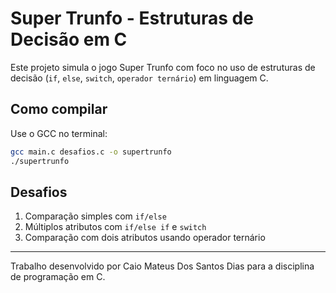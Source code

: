 # Super Trunfo - Estruturas de Decisão em C

Este projeto simula o jogo Super Trunfo com foco no uso de estruturas de decisão (`if`, `else`, `switch`, `operador ternário`) em linguagem C.

## Como compilar

Use o GCC no terminal:

```bash
gcc main.c desafios.c -o supertrunfo
./supertrunfo
```

## Desafios

1. Comparação simples com `if/else`
2. Múltiplos atributos com `if/else if` e `switch`
3. Comparação com dois atributos usando operador ternário

---
Trabalho desenvolvido por Caio Mateus Dos Santos Dias para a disciplina de programação em C.
